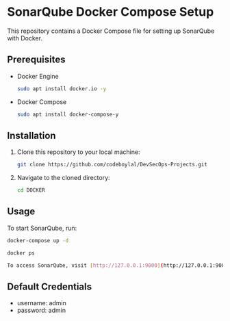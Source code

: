 # SonarQube Docker Compose Setup

This repository contains a Docker Compose file for setting up SonarQube with Docker.

## Prerequisites

- Docker Engine
    ```bash
    sudo apt install docker.io -y
    ```
- Docker Compose
    ```bash
    sudo apt install docker-compose-y
    ```
## Installation

1. Clone this repository to your local machine:

    ```bash
    git clone https://github.com/codeboylal/DevSecOps-Projects.git
    ```

2. Navigate to the cloned directory:

    ```bash
    cd DOCKER
    ```

## Usage

To start SonarQube, run:

```bash
docker-compose up -d
```
```bash
docker ps
```
```bash
To access SonarQube, visit [http://127.0.0.1:9000](http://127.0.0.1:9000)
```

## Default Credentials
- username: admin
- password: admin



